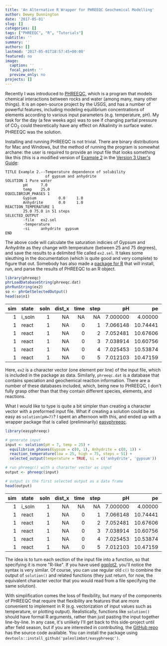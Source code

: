 ```yaml
---
title: 'An Alternative R Wrapper for PHREEQC Geochemical Modelling'
author: Dewey Dunnington
date: '2017-05-01'
slug: []
categories: []
tags: ["PHREEQC", "R", "Tutorials"]
subtitle: ''
summary: ''
authors: []
lastmod: '2017-05-01T18:57:45+00:00'
featured: no
image:
  caption: ''
  focal_point: ''
  preview_only: no
projects: []
---
```



Recently I was introduced to [PHREEQC](https://wwwbrr.cr.usgs.gov/projects/GWC_coupled/phreeqc/), which is a program that models chemical interactions between rocks and water (among many, many other things). It is an open-source project by the USGS, and has a number of powerful features, including modeling equilibrium concentrations of elements according to various input parameters (e.g. temperature, pH). My task for the day (a few weeks ago) was to see if changing partial pressure of CO<sub>2</sub> could theoretically have any effect on Alkalinity in surface water. PHREEQC was the solution.

Installing and running PHREEQC is not trivial. There are binary distributions for Mac and Windows, but the method of running the program is somewhat archane: the user is required to provide an input file that looks something like this (this is a modified version of [Example 2](https://wwwbrr.cr.usgs.gov/projects/GWC_coupled/phreeqc/phreeqc3-html/phreeqc3-57.htm#50524175_28577) in the [Version 3 User's Guide](https://wwwbrr.cr.usgs.gov/projects/GWC_coupled/phreeqc/phreeqc3-html/phreeqc3.htm):

    TITLE Example 2.--Temperature dependence of solubility
                      of gypsum and anhydrite
    SOLUTION 1 Pure water
            pH      7.0
            temp    25.0                
    EQUILIBRIUM_PHASES 1
            Gypsum          0.0     1.0
            Anhydrite       0.0     1.0
    REACTION_TEMPERATURE 1
            25.0 75.0 in 51 steps
    SELECTED_OUTPUT
            -file   ex2.sel
            -temperature
            -si     anhydrite  gypsum
    END

The above code will calculate the saturation indicies of Gypsum and Anhydrite as they change with temperature (between 25 and 75 degrees), and save the results to a delimited file called `ex2.sel`. It takes some sleuthing in the documentation (which is quite good and very complete) to figure that out. Somebody has also made a [package for R](https://cran.r-project.org/package=phreeqc) that will install, run, and parse the results of PHREEQC to an R object.

``` r
library(phreeqc)
phrLoadDatabaseString(phreeqc.dat)
phrRunString(ex2)
so <- phrGetSelectedOutput()
head(so$n1)
```

|  sim| state   |  soln|  dist\_x|  time|  step|        pH|        pe|  temp.C.|  si\_anhydrite|  si\_gypsum|
|----:|:--------|-----:|--------:|-----:|-----:|---------:|---------:|--------:|--------------:|-----------:|
|    1| i\_soln |     1|       NA|    NA|    NA|  7.000000|   4.00000|       25|             NA|          NA|
|    1| react   |     1|       NA|     0|     1|  7.066148|  10.74441|       25|     -0.3030109|           0|
|    1| react   |     1|       NA|     0|     2|  7.052481|  10.67606|       26|     -0.2922587|           0|
|    1| react   |     1|       NA|     0|     3|  7.038914|  10.60756|       27|     -0.2815457|           0|
|    1| react   |     1|       NA|     0|     4|  7.025453|  10.53874|       28|     -0.2708716|           0|
|    1| react   |     1|       NA|     0|     5|  7.012103|  10.47159|       29|     -0.2602361|           0|

Here, `ex2` is a character vector (one element per line) of the input file, which is included in the package as data. Similarly, `phreeqc.dat` is a database that contains speciation and geochemical reaction information. There are a number of these databases included, which, being new to PHREEQC, I don't fully grasp other than that they contain different species, elements, and reactions.

What I would like to type is quite a bit simpler than creating a character vector with a preformed input file. What if creating a solution could be as easy as `solution(pH=7)`? I spent an afternoon with this, and ended up with a wrapper package that is called (preliminarily) [easyphreeqc](https://github.com/paleolimbot/easyphreeqc).

``` r
library(easyphreeqc)

# generate input
input <- solution(pH = 7, temp = 25) +
  equilibrium_phases(Gypsum = c(0, 1), Anhydrite = c(0, 1)) +
  reaction_temperature(low = 25, high = 75, steps = 51) +
  selected_output(temperature = TRUE, si = c('anhydrite', 'gypsum'))

# run phreeqc() with a character vector as input
output <- phreeqc(input)

# output is the first selected output as a data frame
head(output)
```

|  sim| state   |  soln|  dist\_x|  time|  step|        pH|        pe|  temp.C.|  si\_anhydrite|  si\_gypsum|
|----:|:--------|-----:|--------:|-----:|-----:|---------:|---------:|--------:|--------------:|-----------:|
|    1| i\_soln |     1|       NA|    NA|    NA|  7.000000|   4.00000|       25|             NA|          NA|
|    1| react   |     1|       NA|     0|     1|  7.066148|  10.74441|       25|     -0.3030109|           0|
|    1| react   |     1|       NA|     0|     2|  7.052481|  10.67606|       26|     -0.2922587|           0|
|    1| react   |     1|       NA|     0|     3|  7.038914|  10.60756|       27|     -0.2815457|           0|
|    1| react   |     1|       NA|     0|     4|  7.025453|  10.53874|       28|     -0.2708716|           0|
|    1| react   |     1|       NA|     0|     5|  7.012103|  10.47159|       29|     -0.2602361|           0|

The idea is to turn each section of the input file into a function, so that specifying it is more "R-like". If you have used [ggplot2](https://cran.r-project.org/package=ggplot2), you'll notice the syntax is very similar. Of course, you can use regular old `c()` to combine the output of `solution()` and related functions (they just return, for now, the equivalent character vector that you would read from a file specifying the same solution).

With simplification comes the loss of flexibility, but many of the components of PHREEQC that require that flexibility are features that are more convenient to implement in R (e.g. vectorization of input values such as temperature, or plotting output). Realistically, functions like `solution()` should have formal R arguments, rather than just pasting the input together line-by-line. In any case, it's unlikely I'll get back to this side-project until after field season, but if you are interested in contributing, the [GitHub repo](https://github.com/paleolimbot/easyphreeqc) has the source code available. You can install the package using `devtools::install_github('paleolimbot/easyphreeqc')`.
